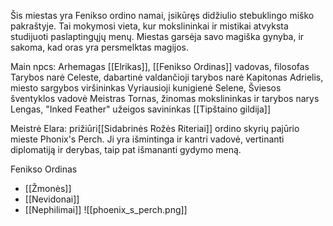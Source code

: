Šis miestas yra Fenikso ordino namai, įsikūręs didžiulio stebuklingo miško pakraštyje. Tai mokymosi vieta, kur mokslininkai ir mistikai atvyksta studijuoti paslaptingųjų menų. Miestas garsėja savo magiška gynyba, ir sakoma, kad oras yra persmelktas magijos.

Main npcs:
Arhemagas [[Elrikas]], [[Fenikso Ordinas]] vadovas, filosofas
Tarybos narė Celeste, dabartinė valdančioji tarybos narė
Kapitonas Adrielis, miesto sargybos viršininkas
Vyriausioji kunigienė Selene, Šviesos šventyklos vadovė
Meistras Tornas, žinomas mokslininkas ir tarybos narys
Lengas, "Inked Feather" užeigos savininkas [[Tipštaino gildija]]


Meistrė Elara: prižiūri[[Sidabrinės Rožės Riteriai]] ordino skyrių pajūrio mieste Phonix's Perch. Ji yra išmintinga ir kantri vadovė, vertinanti diplomatiją ir derybas, taip pat išmananti gydymo meną.

Fenikso Ordinas

-   [[Žmonės]]
-   [[Nevidonai]]
-   [[Nephilimai]]
![[phoenix_s_perch.png]]